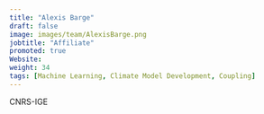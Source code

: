```yaml
---
title: "Alexis Barge"
draft: false
image: images/team/AlexisBarge.png
jobtitle: "Affiliate"
promoted: true
Website:
weight: 34
tags: [Machine Learning, Climate Model Development, Coupling]
---
```



CNRS-IGE
